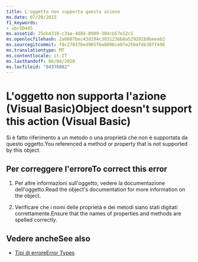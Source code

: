 ```yaml
---
title: L'oggetto non supporta questa azione
ms.date: 07/20/2015
f1_keywords:
- vbrID445
ms.assetid: 25eb4310-c3aa-4d8d-8989-304cb57e12c1
ms.openlocfilehash: 2a0607bec43d194c3831236b8a529201b9beeab2
ms.sourcegitcommit: f8c270376ed905f6a8896ce0fe25b4f4b38ff498
ms.translationtype: MT
ms.contentlocale: it-IT
ms.lasthandoff: 06/04/2020
ms.locfileid: "84376082"
---
```

# <a name="object-doesnt-support-this-action-visual-basic"></a><span data-ttu-id="fbbbf-102">L'oggetto non supporta l'azione (Visual Basic)</span><span class="sxs-lookup"><span data-stu-id="fbbbf-102">Object doesn't support this action (Visual Basic)</span></span>
<span data-ttu-id="fbbbf-103">Si è fatto riferimento a un metodo o una proprietà che non è supportata da questo oggetto.</span><span class="sxs-lookup"><span data-stu-id="fbbbf-103">You referenced a method or property that is not supported by this object.</span></span>  
  
## <a name="to-correct-this-error"></a><span data-ttu-id="fbbbf-104">Per correggere l'errore</span><span class="sxs-lookup"><span data-stu-id="fbbbf-104">To correct this error</span></span>  
  
1. <span data-ttu-id="fbbbf-105">Per altre informazioni sull'oggetto, vedere la documentazione dell'oggetto.</span><span class="sxs-lookup"><span data-stu-id="fbbbf-105">Read the object's documentation for more information on the object.</span></span>  
  
2. <span data-ttu-id="fbbbf-106">Verificare che i nomi delle proprietà e dei metodi siano stati digitati correttamente.</span><span class="sxs-lookup"><span data-stu-id="fbbbf-106">Ensure that the names of properties and methods are spelled correctly.</span></span>  
  
## <a name="see-also"></a><span data-ttu-id="fbbbf-107">Vedere anche</span><span class="sxs-lookup"><span data-stu-id="fbbbf-107">See also</span></span>

- [<span data-ttu-id="fbbbf-108">Tipi di errore</span><span class="sxs-lookup"><span data-stu-id="fbbbf-108">Error Types</span></span>](../programming-guide/language-features/error-types.md)
